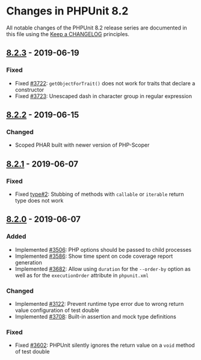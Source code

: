 # Changes in PHPUnit 8.2

All notable changes of the PHPUnit 8.2 release series are documented in this file using the [Keep a CHANGELOG](http://keepachangelog.com/) principles.

## [8.2.3] - 2019-06-19

### Fixed

* Fixed [#3722](https://github.com/sebastianbergmann/phpunit/issues/3722): `getObjectForTrait()` does not work for traits that declare a constructor
* Fixed [#3723](https://github.com/sebastianbergmann/phpunit/pull/3723): Unescaped dash in character group in regular expression

## [8.2.2] - 2019-06-15

### Changed

* Scoped PHAR built with newer version of PHP-Scoper

## [8.2.1] - 2019-06-07

### Fixed

* Fixed [type#2](https://github.com/sebastianbergmann/type/issues/2): Stubbing of methods with `callable` or `iterable` return type does not work

## [8.2.0] - 2019-06-07

### Added

* Implemented [#3506](https://github.com/sebastianbergmann/phpunit/issues/3506): PHP options should be passed to child processes
* Implemented [#3586](https://github.com/sebastianbergmann/phpunit/issues/3586): Show time spent on code coverage report generation
* Implemented [#3682](https://github.com/sebastianbergmann/phpunit/issues/3682): Allow using `duration` for the `--order-by` option as well as for the `executionOrder` attribute in `phpunit.xml`

### Changed

* Implemented [#3122](https://github.com/sebastianbergmann/phpunit/issues/3122): Prevent runtime type error due to wrong return value configuration of test double
* Implemented [#3708](https://github.com/sebastianbergmann/phpunit/pull/3708): Built-in assertion and mock type definitions

### Fixed

* Fixed [#3602](https://github.com/sebastianbergmann/phpunit/issues/3602): PHPUnit silently ignores the return value on a `void` method of test double

[8.2.3]: https://github.com/sebastianbergmann/phpunit/compare/8.2.2...8.2.3
[8.2.2]: https://github.com/sebastianbergmann/phpunit/compare/8.2.1...8.2.2
[8.2.1]: https://github.com/sebastianbergmann/phpunit/compare/8.2.0...8.2.1
[8.2.0]: https://github.com/sebastianbergmann/phpunit/compare/8.1.6...8.2.0

